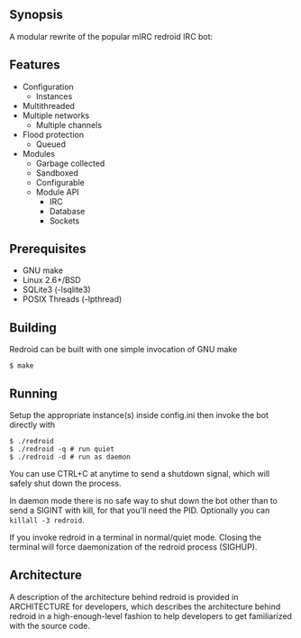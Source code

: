 Synopsis
--------
A modular rewrite of the popular mIRC redroid IRC bot:

Features
--------
 * Configuration
     * Instances
 * Multithreaded
 * Multiple networks
     * Multiple channels
 * Flood protection
     * Queued
 * Modules
     * Garbage collected
     * Sandboxed
     * Configurable
     * Module API
         * IRC
         * Database
         * Sockets

Prerequisites
-------------
 * GNU make
 * Linux 2.6+/BSD
 * SQLite3 (-lsqlite3)
 * POSIX Threads (-lpthread)

Building
--------
Redroid can be built with one simple invocation of GNU make

    $ make

Running
-------
Setup the appropriate instance(s) inside config.ini then invoke
the bot directly with

    $ ./redroid
    $ ./redroid -q # run quiet
    $ ./redroid -d # run as daemon

You can use CTRL+C at anytime to send a shutdown signal, which will
safely shut down the process.

In daemon mode there is no safe way to shut down the bot other than
to send a SIGINT with kill, for that you'll need the PID. Optionally
you can `killall -3 redroid`.

If you invoke redroid in a terminal in normal/quiet mode. Closing the
terminal will force daemonization of the redroid process (SIGHUP).

Architecture
------------

A description of the architecture behind redroid is provided in
ARCHITECTURE for developers, which describes the architecture behind
redroid in a high-enough-level fashion to help developers to get
familiarized with the source code.
